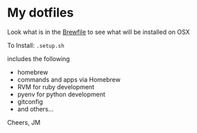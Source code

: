 # My dotfiles

Look what is in the [Brewfile](Brewfile) to see what will be installed on OSX

To Install: `.setup.sh`

includes the following

- homebrew
- commands and apps via Homebrew
- RVM for ruby development
- pyenv for python development
- gitconfig
- and others...

Cheers,
JM
